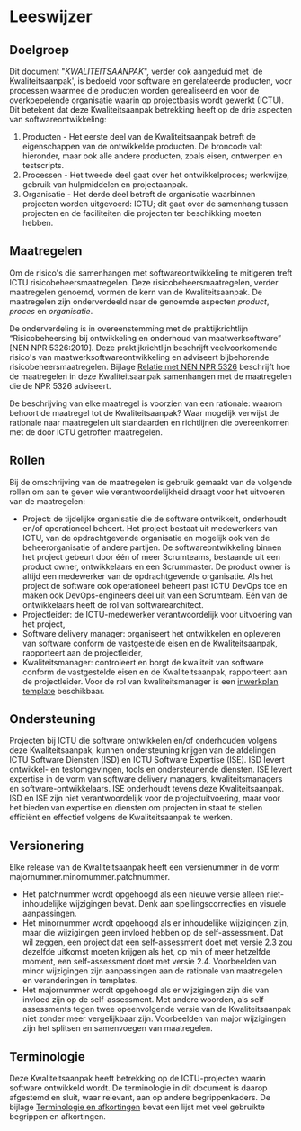 # Leeswijzer

## Doelgroep

Dit document "$KWALITEITSAANPAK$", verder ook aangeduid met 'de Kwaliteitsaanpak', is bedoeld voor software en gerelateerde producten, voor processen waarmee die producten worden gerealiseerd en voor de overkoepelende organisatie waarin op projectbasis wordt gewerkt (ICTU). Dit betekent dat deze Kwaliteitsaanpak betrekking heeft op de drie aspecten van softwareontwikkeling:

<!-- begin: slide -->
1. Producten - Het eerste deel van de Kwaliteitsaanpak betreft de eigenschappen van de ontwikkelde producten. De broncode valt hieronder, maar ook alle andere producten, zoals eisen, ontwerpen en testscripts.
2. Processen - Het tweede deel gaat over het ontwikkelproces; werkwijze, gebruik van hulpmiddelen en projectaanpak.
3. Organisatie - Het derde deel betreft de organisatie waarbinnen projecten worden uitgevoerd: ICTU; dit gaat over de samenhang tussen projecten en de faciliteiten die projecten ter beschikking moeten hebben.
<!-- end: slide -->

## Maatregelen

Om de risico's die samenhangen met softwareontwikkeling te mitigeren treft ICTU risicobeheersmaatregelen. Deze risicobeheersmaatregelen, verder maatregelen genoemd, vormen de kern van de Kwaliteitsaanpak. De maatregelen zijn onderverdeeld naar de genoemde aspecten *product*, *proces* en *organisatie*.

De onderverdeling is in overeenstemming met de praktijkrichtlijn “Risicobeheersing bij ontwikkeling en onderhoud van maatwerksoftware” [NEN NPR 5326:2019]. Deze praktijkrichtlijn beschrijft veelvoorkomende risico's van maatwerksoftwareontwikkeling en adviseert bijbehorende risicobeheersmaatregelen. Bijlage [Relatie met NEN NPR 5326](#relatie-met-nen-npr-5326) beschrijft hoe de maatregelen in deze Kwaliteitsaanpak samenhangen met de maatregelen die de NPR 5326 adviseert.

De beschrijving van elke maatregel is voorzien van een rationale: waarom behoort de maatregel tot de Kwaliteitsaanpak? Waar mogelijk verwijst de rationale naar maatregelen uit standaarden en richtlijnen die overeenkomen met de door ICTU getroffen maatregelen.

## Rollen

Bij de omschrijving van de maatregelen is gebruik gemaakt van de volgende rollen om aan te geven wie verantwoordelijkheid draagt voor het uitvoeren van de maatregelen:

* Project: de tijdelijke organisatie die de software ontwikkelt, onderhoudt en/of operationeel beheert. Het project bestaat uit medewerkers van ICTU, van de opdrachtgevende organisatie en mogelijk ook van de beheerorganisatie of andere partijen. De softwareontwikkeling binnen het project gebeurt door één of meer Scrumteams, bestaande uit een product owner, ontwikkelaars en een Scrummaster. De product owner is altijd een medewerker van de opdrachtgevende organisatie. Als het project de software ook operationeel beheert past ICTU DevOps toe en maken ook DevOps-engineers deel uit van een Scrumteam. Eén van de ontwikkelaars heeft de rol van softwarearchitect.
* Projectleider: de ICTU-medewerker verantwoordelijk voor uitvoering van het project,
* Software delivery manager: organiseert het ontwikkelen en opleveren van software conform de vastgestelde eisen en de Kwaliteitsaanpak, rapporteert aan de projectleider,
* Kwaliteitsmanager: controleert en borgt de kwaliteit van software conform de vastgestelde eisen en de Kwaliteitsaanpak, rapporteert aan de projectleider. Voor de rol van kwaliteitsmanager is een [inwerkplan template]($BASE_URL$/$VERSIE$/ICTU-Template-Inwerkplan-Kwaliteitsmanager.docx) beschikbaar.

## Ondersteuning

Projecten bij ICTU die software ontwikkelen en/of onderhouden volgens deze Kwaliteitsaanpak, kunnen ondersteuning krijgen van de afdelingen ICTU Software Diensten (ISD) en ICTU Software Expertise (ISE). ISD levert ontwikkel- en testomgevingen, tools en ondersteunende diensten. ISE levert expertise in de vorm van software delivery managers, kwaliteitsmanagers en software-ontwikkelaars. ISE onderhoudt tevens deze Kwaliteitsaanpak. ISD en ISE zijn niet verantwoordelijk voor de projectuitvoering, maar voor het bieden van expertise en diensten om projecten in staat te stellen efficiënt en effectief volgens de Kwaliteitsaanpak te werken.

## Versionering

Elke release van de Kwaliteitsaanpak heeft een versienummer in de vorm majornummer.minornummer.patchnummer.

* Het patchnummer wordt opgehoogd als een nieuwe versie alleen niet-inhoudelijke wijzigingen bevat. Denk aan spellingscorrecties en visuele aanpassingen.
* Het minornummer wordt opgehoogd als er inhoudelijke wijzigingen zijn, maar die wijzigingen geen invloed hebben op de self-assessment. Dat wil zeggen, een project dat een self-assessment doet met versie 2.3 zou dezelfde uitkomst moeten krijgen als het, op min of meer hetzelfde moment, een self-assessment doet met versie 2.4. Voorbeelden van minor wijzigingen zijn aanpassingen aan de rationale van maatregelen en veranderingen in templates.
* Het majornummer wordt opgehoogd als er wijzigingen zijn die van invloed zijn op de self-assessment. Met andere woorden, als self-assessments tegen twee opeenvolgende versie van de Kwaliteitsaanpak niet zonder meer vergelijkbaar zijn. Voorbeelden van major wijzigingen zijn het splitsen en samenvoegen van maatregelen.

## Terminologie

Deze Kwaliteitsaanpak heeft betrekking op de ICTU-projecten waarin software ontwikkeld wordt. De terminologie in dit document is daarop afgestemd en sluit, waar relevant, aan op andere begrippenkaders. De bijlage [Terminologie en afkortingen](#terminologie-en-afkortingen) bevat een lijst met veel gebruikte begrippen en afkortingen.
